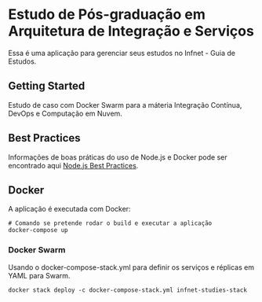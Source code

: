 # Estudo de Pós-graduação em Arquitetura de Integração e Serviços

Essa é uma aplicação para gerenciar seus estudos no Infnet - Guia de Estudos.


## Getting Started
Estudo de caso com Docker Swarm para a máteria Integração Contínua, DevOps e Computação em Nuvem.


## Best Practices

Informações de boas práticas do uso de Node.js e Docker pode ser encontrado aqui [Node.js Best Practices](https://github.com/nodejs/docker-node/blob/main/docs/BestPractices.md).

## Docker

A aplicação é executada com Docker:
```
# Comando se pretende rodar o build e executar a aplicação
docker-compose up
```

### Docker Swarm

Usando o docker-compose-stack.yml para definir os serviços e réplicas em YAML para Swarm.

```
docker stack deploy -c docker-compose-stack.yml infnet-studies-stack
```

